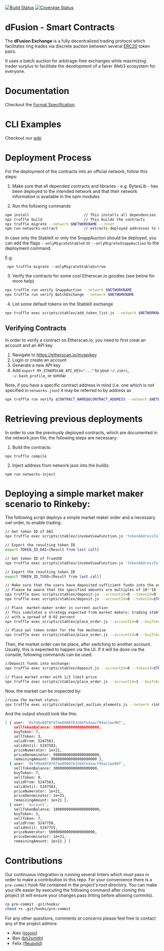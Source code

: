 [![Build Status](https://travis-ci.org/gnosis/dex-contracts.svg?branch=master)](https://travis-ci.org/gnosis/dex-contracts?branch=master)
[![Coverage Status](https://coveralls.io/repos/github/gnosis/dex-contracts/badge.svg?branch=master)](https://coveralls.io/github/gnosis/dex-contracts?branch=master)

# dFusion - Smart Contracts

The **dFusion Exchange** is a fully decentralized trading protocol which facilitates ring trades via discrete auction between several [ERC20](https://github.com/ethereum/EIPs/blob/master/EIPS/eip-20.md) token pairs.

It uses a batch auction for arbitrage-free exchanges while maximizing trader surplus to facilitate the development of a fairer Web3 ecosystem for everyone.

# Documentation

Checkout the [Formal Specification](https://github.com/gnosis/dex-research/blob/master/dFusion/dFusion.rst).

# CLI Examples

Checkout our [wiki](https://github.com/gnosis/dex-contracts/wiki/Script-Usage-Examples)

# Deployment Process

For the deployment of the contracts into an official network, follow this steps:

1. Make sure that all depended contracts and libraries - e.g. BytesLib - has been deployed to the intended network and that their network information is available in the npm modules

2. Run the following commands

```sh
npm install                         // This installs all dependencies
npx truffle build                   // This builds the contracts
npx truffle migrate --network $NETWORKNAME --reset
npm run networks-extract            // extracts deployed addresses to networks.json
```

In case only the StableX or only the SnappAuction should be deployed, you can add the flags `--onlyMigrateStableX` or `--onlyMigrateSnappAuction` to the deployment command.

E.g:

```
 npx truffle migrate --onlyMigrateStableX=true
```

3. Verify the contracts for some cool Etherscan.io goodies (see below for more help)

```sh
npx truffle run verify SnappAuction --network $NETWORKNAME
npx truffle run verify BatchExchange --network $NETWORKNAME
```

4. List some default tokens on the StableX exchange

```sh
npx truffle exec scripts/stablex/add_token_list.js --network $NETWORKNAME
```

## Verifying Contracts

In order to verify a contract on Etherscan.io, you need to first creat an account and an API key

1. Navigate to https://etherscan.io/myapikey
2. Login or create an account
3. Generate a new API key
4. Add `export MY_ETHERSCAN_API_KEY="..."` to your `~/.zshrc`, `~/.bash_profile`, or similar

Note, if you have a specific contract address in mind (i.e. one which is not specified in `networks.json`) it may be referred to by address as

```sh
npx truffle run verify $CONTRACT_NAME@$CONTRACT_ADDRESS --network $NETWORKNAME
```

# Retrieving previous deployments

In order to use the previously deployed contracts, which are documented in the network.json file, the following steps are necessary:

1. Build the contracts:

```
npx truffle compile
```

2. Inject address from network.json into the builds:

```
npm run networks-inject
```

# Deploying a simple market maker scenario to Rinkeby:

The following script deploys a simple market maker order and a necessary owl order, to enable trading:

```sh
// Get token ID of DAI
npx truffle exec scripts/stablex/invokeViewFunction.js 'tokenAddressToIdMap' '0x5592EC0cfb4dbc12D3aB100b257153436a1f0FEa' --network rinkeby

// Export the resulting token ID
export TOKEN_ID_DAI=[Result from last call]

// Get token ID of TrueUSD
npx truffle exec scripts/stablex/invokeViewFunction.js 'tokenAddressToIdMap' '0x0000000000085d4780B73119b644AE5ecd22b376' --network rinkeby

// Export the resulting token ID
export TOKEN_ID_TUSD=[Result from last call]

// Make sure that the users have deposited sufficient funds into the exchange
// Please be aware that the specified amounts are multiples of 10**18
npx truffle exec scripts/stablex/deposit.js --accountId=0 --tokenId=0 --amount=30 --network rinkeby&& \
npx truffle exec scripts/stablex/deposit.js --accountId=0 --tokenId=$TOKEN_ID_TUSD --amount=100 --network rinkeby

// Place  market-maker order in current auction
// This simulates a strategy expected from market makers: trading stable coins against each other
// with a spread of 0.02 percent
npx truffle exec scripts/stablex/place_order.js --accountId=0 --buyToken=$TOKEN_ID_DAI --sellToken=$TOKEN_ID_TUSD --minBuy=1000 --maxSell=998 --validFor=20 --network rinkeby

// Place owl token order for the fee mechanism
npx truffle exec scripts/stablex/place_order.js --accountId=0 --buyToken=$TOKEN_ID_DAI --sellToken=0 --minBuy=1000 --maxSell=1000 --validFor=20 --network rinkeby

```

Then, the market order can be place, after switching to another account. Usually, this is expected to happen via the UI. If it will be done via the console, following commands can be used:

```sh
//Deposit funds into exchange:
npx truffle exec scripts/stablex/deposit.js --accountId=0 --tokenId=$TOKEN_ID_DAI --amount=100 --network rinkeby

// Place market order with 1/2 limit-price
npx truffle exec scripts/stablex/place_order.js --accountId=1 --buyToken=$TOKEN_ID_TUSD --sellToken=$TOKEN_ID_DAI --minBuy=500 --maxSell=1000 --validFor=5 --network rinkeby
```

Now, the market can be inspected by:

```sh
//view the market status:
npx truffle exec scripts/stablex/get_auction_elements.js --network rinkeby

```

And the output should look like this:

```sh
[ { user: '0x740a98f8f4fae0986fb3264fe4aacf94ac1ee96f',
    sellTokenBalance: 100000000000000000000,
    buyToken: 7,
    sellToken: 3,
    validFrom: 5247563,
    validUntil: 5247583,
    priceNumerator: 1e+21,
    priceDenominator: 998000000000000000000,
    remainingAmount: 998000000000000000000 },
  { user: '0x740a98f8f4fae0986fb3264fe4aacf94ac1ee96f',
    sellTokenBalance: 30000000000000000000,
    buyToken: 7,
    sellToken: 0,
    validFrom: 5247563,
    validUntil: 5247583,
    priceNumerator: 1e+21,
    priceDenominator: 1e+21,
    remainingAmount: 1e+21 },
  { user: 'account',
    sellTokenBalance: 100000000000000000000,
    buyToken: 3,
    sellToken: 7,
    validFrom: 5247750,
    validUntil: 5247755,
    priceNumerator: 500000000000000000000,
    priceDenominator: 1e+21,
    remainingAmount: 1e+21 } ]
```

# Contributions

Our continuous integration is running several linters which must pass in order to make a contribution to this repo. For your convenience there is a `pre-commit` hook file contained in the project's root directory. You can make your life easier by executing the following command after cloning this project (it will ensure your changes pass linting before allowing commits).

```bash
cp pre-commit .git/hooks/
chmod +x .git/hooks/pre-commit
```

For any other questions, comments or concerns please feel free to contact any of the project admins:

- Alex ([josojo](https://github.com/josojo))
- Ben ([bh2smith](https://github.com/bh2smith))
- Felix ([fleupold](https://github.com/fleupold))
